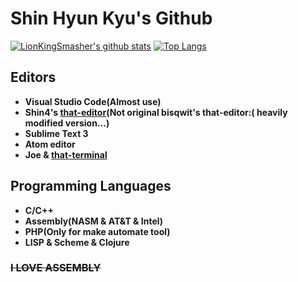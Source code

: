 # Shin Hyun Kyu's Github

[![LionKingSmasher's github stats](https://github-readme-stats.vercel.app/api?username=LionKingSmasher)](https://github.com/anuraghazra/github-readme-stats)
[![Top Langs](https://github-readme-stats.vercel.app/api/top-langs/?username=LionKingSmasher&layout=compact&langs_count=81)](https://github.com/anuraghazra/github-readme-stats)

## Editors
- **Visual Studio Code(Almost use)** 
- **Shin4's [that-editor](https://github.com/bisqwit/that_editor)(Not original bisqwit's that-editor:( heavily modified version...)**
- **Sublime Text 3**
- **Atom editor**
- **Joe & [that-terminal](https://github.com/bisqwit/that_terminal)**

## Programming Languages
- **C/C++**
- **Assembly(NASM & AT&T & Intel)**
- **PHP(Only for make automate tool)**
- **LISP & Scheme & Clojure**

### ~~I LOVE ASSEMBLY~~

